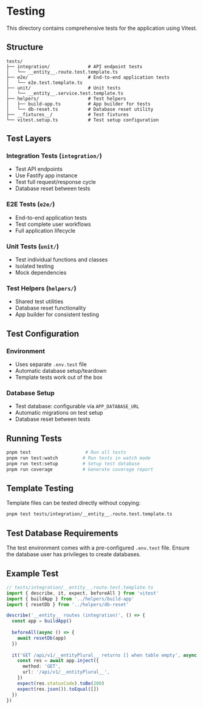 # Testing

This directory contains comprehensive tests for the application using Vitest.

## Structure

```
tests/
├── integration/              # API endpoint tests
│   └── __entity__.route.test.template.ts
├── e2e/                      # End-to-end application tests
│   └── e2e.test.template.ts
├── unit/                     # Unit tests
│   └── __entity__.service.test.template.ts
├── helpers/                  # Test helpers
│   ├── build-app.ts          # App builder for tests
│   └── db-reset.ts           # Database reset utility
├── __fixtures__/             # Test fixtures
└── vitest.setup.ts           # Test setup configuration
```

## Test Layers

### Integration Tests (`integration/`)
- Test API endpoints
- Use Fastify app instance
- Test full request/response cycle
- Database reset between tests

### E2E Tests (`e2e/`)
- End-to-end application tests
- Test complete user workflows
- Full application lifecycle

### Unit Tests (`unit/`)
- Test individual functions and classes
- Isolated testing
- Mock dependencies

### Test Helpers (`helpers/`)
- Shared test utilities
- Database reset functionality
- App builder for consistent testing

## Test Configuration

### Environment
- Uses separate `.env.test` file
- Automatic database setup/teardown
- Template tests work out of the box

### Database Setup
- Test database: configurable via `APP_DATABASE_URL`
- Automatic migrations on test setup
- Database reset between tests

## Running Tests

```bash
pnpm test                    # Run all tests
pnpm run test:watch         # Run tests in watch mode
pnpm run test:setup         # Setup test database
pnpm run coverage           # Generate coverage report
```

## Template Testing

Template files can be tested directly without copying:
```bash
pnpm test tests/integration/__entity__.route.test.template.ts
```

## Test Database Requirements

The test environment comes with a pre-configured `.env.test` file. Ensure the database user has privileges to create databases.

## Example Test

```typescript
// tests/integration/__entity__.route.test.template.ts
import { describe, it, expect, beforeAll } from 'vitest'
import { buildApp } from '../helpers/build-app'
import { resetDb } from '../helpers/db-reset'

describe('__entity__ routes (integration)', () => {
  const app = buildApp()
  
  beforeAll(async () => {
    await resetDb(app)
  })
  
  it('GET /api/v1/__entityPlural__ returns [] when table empty', async () => {
    const res = await app.inject({
      method: 'GET',
      url: '/api/v1/__entityPlural__',
    })
    expect(res.statusCode).toBe(200)
    expect(res.json()).toEqual([])
  })
})
``` 